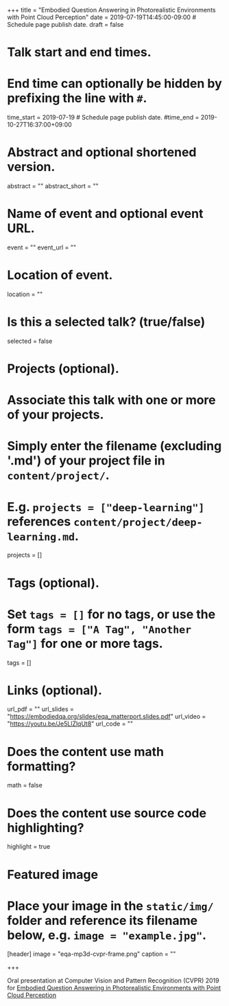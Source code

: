 +++
title = "Embodied Question Answering in Photorealistic Environments with Point Cloud Perception"
date = 2019-07-19T14:45:00-09:00  # Schedule page publish date.
draft = false

# Talk start and end times.
#   End time can optionally be hidden by prefixing the line with `#`.
time_start = 2019-07-19  # Schedule page publish date.
#time_end = 2019-10-27T16:37:00+09:00

# Abstract and optional shortened version.
abstract = ""
abstract_short = ""

# Name of event and optional event URL.
event = ""
event_url = ""

# Location of event.
location = ""

# Is this a selected talk? (true/false)
selected = false

# Projects (optional).
#   Associate this talk with one or more of your projects.
#   Simply enter the filename (excluding '.md') of your project file in `content/project/`.
#   E.g. `projects = ["deep-learning"]` references `content/project/deep-learning.md`.
projects = []

# Tags (optional).
#   Set `tags = []` for no tags, or use the form `tags = ["A Tag", "Another Tag"]` for one or more tags.
tags = []

# Links (optional).
url_pdf = ""
url_slides = "https://embodiedqa.org/slides/eqa_matterport.slides.pdf"
url_video = "https://youtu.be/Je5LlZlqUt8"
url_code = ""

# Does the content use math formatting?
math = false

# Does the content use source code highlighting?
highlight = true

# Featured image
# Place your image in the `static/img/` folder and reference its filename below, e.g. `image = "example.jpg"`.
[header]
image = "eqa-mp3d-cvpr-frame.png"
caption = ""

+++


Oral presentation at Computer Vision and Pattern Recognition (CVPR) 2019 for 
[Embodied Question Answering in Photorealistic Environments with Point Cloud Perception](/publication/eqa-mp3d-2019/)
